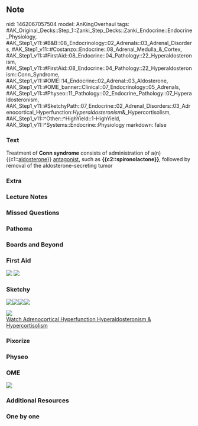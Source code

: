## Note
nid: 1462067057504
model: AnKingOverhaul
tags: #AK_Original_Decks::Step_1::Zanki_Step_Decks::Zanki_Endocrine::Endocrine_Physiology, #AK_Step1_v11::#B&B::08_Endocrinology::02_Adrenals::03_Adrenal_Disorders, #AK_Step1_v11::#Costanzo::Endocrine::08_Adrenal_Medulla_&_Cortex, #AK_Step1_v11::#FirstAid::08_Endocrine::04_Pathology::22_Hyperaldosteronism, #AK_Step1_v11::#FirstAid::08_Endocrine::04_Pathology::22_Hyperaldosteronism::Conn_Syndrome, #AK_Step1_v11::#OME::14_Endocrine::02_Adrenal::03_Aldosterone, #AK_Step1_v11::#OME_banner::Clinical::07_Endocrinology::05_Adrenals, #AK_Step1_v11::#Physeo::11_Pathology::02_Endocrine_Pathology::07_Hyperaldosteronism, #AK_Step1_v11::#SketchyPath::07_Endocrine::02_Adrenal_Disorders::03_Adrenocortical_Hyperfunction:_Hyperaldosteronism_&_Hypercortisolism, #AK_Step1_v11::^Other::^HighYield::1-HighYield, #AK_Step1_v11::^Systems::Endocrine::Physiology
markdown: false

### Text
<div>
  Treatment of <b>Conn syndrome</b> consists of administration of
  a(n) {{c1::<u>aldosterone</u>}} <u>antagonist</u>, such as
  <b>{{c2::spironolactone}}</b>, followed by removal of the
  aldosterone-secreting tumor
</div>

### Extra


### Lecture Notes


### Missed Questions


### Pathoma


### Boards and Beyond


### First Aid
<img src="tmpEHV7SI.png"> <img src="tmp0D1cNW.png">

### Sketchy
<img src=
"primary%20hyperaldosteronism%20-%20surgical%20removal_1566160514431.jpg"><img src="primary%20hyperaldosteronism%20-%20spironolactone_1566160514431.jpg"><img src="zOverall-4c9da3edc500c45875179862d7e5c2d2d770c677_1566160514431.jpg"><img src="clear-d826f7febe7b3d23fa26f156a1916d6820ebd67c_1566160514431.JPG">
<div><img src=
"text-65d0554c3778e87e12ffe6aaa67918c50e44375e_1566160514431.JPG"></div><a href="https://dashboard.sketchy.com/study/medical/courses/medical-pathophysiology/units/medical-pathophysiology-endocrine/videos/medical-pathophysiology-endocrine-adrenal-disorders-adrenocortical-hyperfunction-hyperaldosteronism-and-hypercortisolism?utm_source=anki&utm_medium=partnership&utm_campaign=february_update&utm_content=medical">Watch
Adrenocortical Hyperfunction Hyperaldosteronism &
Hypercortisolism</a>

### Pixorize


### Physeo


### OME
<div class="ome-widget">
  <a href=
  "https://onlinemeded.org/spa/endocrinology/adrenals/acquire?ref=anki">
  <img src="_OME_AnkiFlashcards_Lesson_4.png"></a>
</div>

### Additional Resources


### One by one

